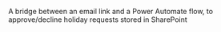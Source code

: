 A bridge between an email link and a Power Automate flow, to approve/decline holiday requests stored in SharePoint
